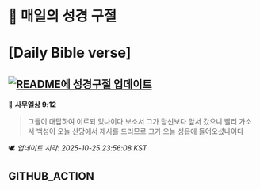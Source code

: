 # 🙏 매일의 성경 구절
# [Daily Bible verse]
## [![README에 성경구절 업데이트](https://github.com/DONGSUKA/first_test/actions/workflows/update-readme-bible.yml/badge.svg)](https://github.com/DONGSUKA/first_test/actions/workflows/update-readme-bible.yml)
<!-- START_BIBLE_VERSE -->
📖 **사무엘상 9:12**
> 그들이 대답하여 이르되 있나이다 보소서 그가 당신보다 앞서 갔으니 빨리 가소서 백성이 오늘 산당에서 제사를 드리므로 그가 오늘 성읍에 들어오셨나이다

🕊️ _업데이트 시각: 2025-10-25 23:56:08 KST_
  <!-- END_BIBLE_VERSE -->
## GITHUB_ACTION
